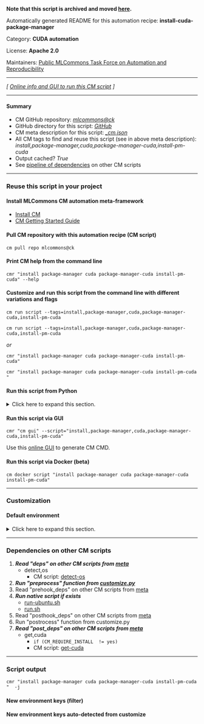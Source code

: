 **Note that this script is archived and moved [here](https://github.com/mlcommons/cm4mlops/tree/main/script/install-cuda-package-manager).**



Automatically generated README for this automation recipe: **install-cuda-package-manager**

Category: **CUDA automation**

License: **Apache 2.0**

Maintainers: [Public MLCommons Task Force on Automation and Reproducibility](https://github.com/mlcommons/ck/blob/master/docs/taskforce.md)

---
*[ [Online info and GUI to run this CM script](https://access.cknowledge.org/playground/?action=scripts&name=install-cuda-package-manager,c1afdff8542f45be) ]*

---
#### Summary

* CM GitHub repository: *[mlcommons@ck](https://github.com/mlcommons/ck/tree/dev/cm-mlops)*
* GitHub directory for this script: *[GitHub](https://github.com/mlcommons/ck/tree/dev/cm-mlops/script/install-cuda-package-manager)*
* CM meta description for this script: *[_cm.json](_cm.json)*
* All CM tags to find and reuse this script (see in above meta description): *install,package-manager,cuda,package-manager-cuda,install-pm-cuda*
* Output cached? *True*
* See [pipeline of dependencies](#dependencies-on-other-cm-scripts) on other CM scripts


---
### Reuse this script in your project

#### Install MLCommons CM automation meta-framework

* [Install CM](https://access.cknowledge.org/playground/?action=install)
* [CM Getting Started Guide](https://github.com/mlcommons/ck/blob/master/docs/getting-started.md)

#### Pull CM repository with this automation recipe (CM script)

```cm pull repo mlcommons@ck```

#### Print CM help from the command line

````cmr "install package-manager cuda package-manager-cuda install-pm-cuda" --help````

#### Customize and run this script from the command line with different variations and flags

`cm run script --tags=install,package-manager,cuda,package-manager-cuda,install-pm-cuda`

`cm run script --tags=install,package-manager,cuda,package-manager-cuda,install-pm-cuda `

*or*

`cmr "install package-manager cuda package-manager-cuda install-pm-cuda"`

`cmr "install package-manager cuda package-manager-cuda install-pm-cuda " `


#### Run this script from Python

<details>
<summary>Click here to expand this section.</summary>

```python

import cmind

r = cmind.access({'action':'run'
                  'automation':'script',
                  'tags':'install,package-manager,cuda,package-manager-cuda,install-pm-cuda'
                  'out':'con',
                  ...
                  (other input keys for this script)
                  ...
                 })

if r['return']>0:
    print (r['error'])

```

</details>


#### Run this script via GUI

```cmr "cm gui" --script="install,package-manager,cuda,package-manager-cuda,install-pm-cuda"```

Use this [online GUI](https://cKnowledge.org/cm-gui/?tags=install,package-manager,cuda,package-manager-cuda,install-pm-cuda) to generate CM CMD.

#### Run this script via Docker (beta)

`cm docker script "install package-manager cuda package-manager-cuda install-pm-cuda" `

___
### Customization

#### Default environment

<details>
<summary>Click here to expand this section.</summary>

These keys can be updated via `--env.KEY=VALUE` or `env` dictionary in `@input.json` or using script flags.


</details>

___
### Dependencies on other CM scripts


  1. ***Read "deps" on other CM scripts from [meta](https://github.com/mlcommons/ck/tree/dev/cm-mlops/script/install-cuda-package-manager/_cm.json)***
     * detect,os
       - CM script: [detect-os](https://github.com/mlcommons/ck/tree/master/cm-mlops/script/detect-os)
  1. ***Run "preprocess" function from [customize.py](https://github.com/mlcommons/ck/tree/dev/cm-mlops/script/install-cuda-package-manager/customize.py)***
  1. Read "prehook_deps" on other CM scripts from [meta](https://github.com/mlcommons/ck/tree/dev/cm-mlops/script/install-cuda-package-manager/_cm.json)
  1. ***Run native script if exists***
     * [run-ubuntu.sh](https://github.com/mlcommons/ck/tree/dev/cm-mlops/script/install-cuda-package-manager/run-ubuntu.sh)
     * [run.sh](https://github.com/mlcommons/ck/tree/dev/cm-mlops/script/install-cuda-package-manager/run.sh)
  1. Read "posthook_deps" on other CM scripts from [meta](https://github.com/mlcommons/ck/tree/dev/cm-mlops/script/install-cuda-package-manager/_cm.json)
  1. Run "postrocess" function from customize.py
  1. ***Read "post_deps" on other CM scripts from [meta](https://github.com/mlcommons/ck/tree/dev/cm-mlops/script/install-cuda-package-manager/_cm.json)***
     * get,cuda
       * `if (CM_REQUIRE_INSTALL  != yes)`
       - CM script: [get-cuda](https://github.com/mlcommons/ck/tree/master/cm-mlops/script/get-cuda)

___
### Script output
`cmr "install package-manager cuda package-manager-cuda install-pm-cuda "  -j`
#### New environment keys (filter)

#### New environment keys auto-detected from customize
